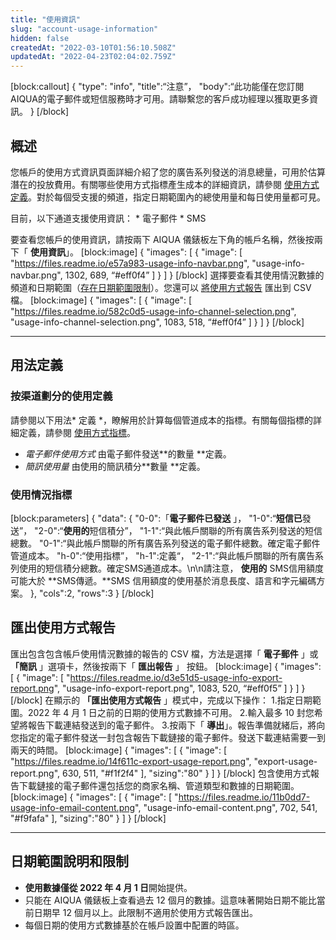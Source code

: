 ```yaml
---
title: "使用資訊"
slug: "account-usage-information"
hidden: false
createdAt: "2022-03-10T01:56:10.508Z"
updatedAt: "2022-04-23T02:04:02.759Z"
---
```

\[block:callout]
{
  "type": "info",
  "title":“注意”，
  "body":“此功能僅在您訂閱AIQUA的電子郵件或短信服務時才可用。請聯繫您的客戶成功經理以獲取更多資訊。
}
\[/block]
## 概述
您帳戶的使用方式資訊頁面詳細介紹了您的廣告系列發送的消息總量，可用於估算潛在的投放費用。有關哪些使用方式指標產生成本的詳細資訊，請參閱 [使用方式定義](#usage-definitions)。對於每個受支援的頻道，指定日期範圍內的總使用量和每日使用量都可見。

目前，以下通道支援使用資訊：
\* 電子郵件
\* SMS

要查看您帳戶的使用資訊，請按兩下 AIQUA 儀錶板左下角的帳戶名稱，然後按兩下「 **使用資訊**」。
\[block:image]
{
  "images": \[
    {
      "image": \[
            "https://files.readme.io/e57a983-usage-info-navbar.png",
          "usage-info-navbar.png",
        1302,
        689,
        “#eff0f4”
      ]
}
  ]
    }
      \[/block]
    選擇要查看其使用情況數據的頻道和日期範圍（[存在日期範圍限制](#date-range-notes-and-limitations)）。您還可以 [將使用方式報告](#exporting-the-usage-report) 匯出到 CSV 檔。
  \[block:image]
{
"images": \[
{
"image": \[
        "https://files.readme.io/582c0d5-usage-info-channel-selection.png",
        "usage-info-channel-selection.png",
        1083,
        518,
        “#eff0f4”
      ]
}
]
}
\[/block]

---

## 用法定義
### 按渠道劃分的使用定義
請參閱以下用法* 定義 *，瞭解用於計算每個管道成本的指標。有關每個指標的詳細定義，請參閱 [使用方式指標](#usage-metrics)。

* *電子郵件使用方式* 由電子郵件發送**的數量 **定義。
* *簡訊使用量* 由使用的簡訊積分**數量 **定義。

### 使用情況指標
\[block:parameters]
{
  "data": {
    "0-0":「**電子郵件已發送** 」，
    "1-0":“**短信已**發送”，
    "2-0":“**使用的**短信積分”，
    "1-1":“與此帳戶關聯的所有廣告系列發送的短信總數。
    "0-1":“與此帳戶關聯的所有廣告系列發送的電子郵件總數。確定電子郵件管道成本。
    "h-0":“使用指標”，
    "h-1":定義“，
    "2-1":“與此帳戶關聯的所有廣告系列使用的短信積分總數。確定SMS通道成本。\\n\\n請注意， **使用的** SMS信用額度可能大於 **SMS傳遞。**SMS 信用額度的使用基於消息長度、語言和字元編碼方案。
  },
  "cols":2,
  "rows":3
}
\[/block]
## 匯出使用方式報告
匯出包含包含帳戶使用情況數據的報告的 CSV 檔，方法是選擇「 **電子郵件** 」或 **「簡訊** 」選項卡，然後按兩下「 **匯出報告** 」 按鈕。
\[block:image]
{
  "images": \[
    {
      "image": \[
            "https://files.readme.io/d3e51d5-usage-info-export-report.png",
          "usage-info-export-report.png",
        1083,
        520,
        “#eff0f5”
      ]
}
]
}
\[/block]
  在顯示的 **「匯出使用方式報告** 」模式中，完成以下操作：
    1\.指定日期範圍。2022 年 4 月 1 日之前的日期的使用方式數據不可用。
      2\.輸入最多 10 封您希望將報告下載連結發送到的電子郵件。
      3\.按兩下「 **導出**」。報告準備就緒后，將向您指定的電子郵件發送一封包含報告下載鏈接的電子郵件。發送下載連結需要一到兩天的時間。
    \[block:image]
  {
"images": \[
{
"image": \[
        "https://files.readme.io/14f611c-export-usage-report.png",
        "export-usage-report.png",
          630,
            511,
              "#f1f2f4"
            ],
    "sizing":"80"
  }
]
}
\[/block]
包含使用方式報告下載鏈接的電子郵件還包括您的商家名稱、管道類型和數據的日期範圍。
\[block:image]
{
"images": \[
{
"image": \[
        "https://files.readme.io/11b0dd7-usage-info-email-content.png",
        "usage-info-email-content.png",
        702,
        541,
        "#f9fafa"
      ],
"sizing":"80"
}
]
}
\[/block]

---

## 日期範圍說明和限制
* **使用數據僅從 2022 年 4 月 1 日**開始提供。
* 只能在 AIQUA 儀錶板上查看過去 12 個月的數據。這意味著開始日期不能比當前日期早 12 個月以上。此限制不適用於使用方式報告匯出。
* 每個日期的使用方式數據基於在帳戶設置中配置的時區。